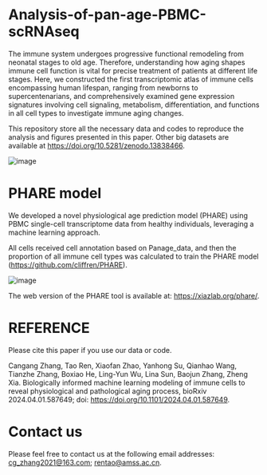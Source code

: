 # Analysis-of-pan-age-PBMC-scRNAseq

The immune system undergoes progressive functional remodeling from neonatal stages to old age. Therefore, understanding how aging shapes immune cell function is vital for precise treatment of patients at different life stages. Here, we constructed the first transcriptomic atlas of immune cells encompassing human lifespan, ranging from newborns to supercentenarians, and comprehensively examined gene expression signatures involving cell signaling, metabolism, differentiation, and functions in all cell types to investigate immune aging changes.

This repository store all the necessary data and codes to reproduce the analysis and figures presented in this paper. Other big datasets are available at https://doi.org/10.5281/zenodo.13838466. 


![image](https://github.com/user-attachments/assets/bff90676-5d49-4dc6-8777-8234d44153a4)



# PHARE model

We developed a novel physiological age prediction model (PHARE) using PBMC single-cell transcriptome data from healthy individuals, leveraging a machine learning approach.

All cells received cell annotation based on Panage_data, and then the proportion of all immune cell types was calculated to train the PHARE model (https://github.com/cliffren/PHARE).

![image](https://github.com/user-attachments/assets/d70b990a-f53b-40f3-916c-ad8a58f2ecd4)

The web version of the PHARE tool is available at: https://xiazlab.org/phare/.

# REFERENCE 
Please cite this paper if you use our data or code.

Cangang Zhang, Tao Ren, Xiaofan Zhao, Yanhong Su, Qianhao Wang, Tianzhe Zhang, Boxiao He, Ling-Yun Wu, Lina Sun, Baojun Zhang, Zheng Xia. Biologically informed machine learning modeling of immune cells to reveal physiological and pathological aging process, bioRxiv 2024.04.01.587649; doi: https://doi.org/10.1101/2024.04.01.587649.

# Contact us
Please feel free to contact us at the following email addresses: cg_zhang2021@163.com; rentao@amss.ac.cn.
